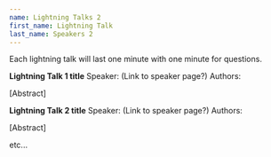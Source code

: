 ```yaml
---
name: Lightning Talks 2
first_name: Lightning Talk 
last_name: Speakers 2
---
```


Each lightning talk will last one minute with one minute for questions.

**Lightning Talk 1 title**
Speaker: (Link to speaker page?)
Authors: 

[Abstract]


**Lightning Talk 2 title**
Speaker: (Link to speaker page?)
Authors: 

[Abstract]

etc...